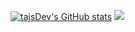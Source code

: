 [![tajsDev's GitHub stats](https://github-readme-stats.vercel.app/api?username=tajsDev&show_icons=true&theme=dark)](https://github.com/anuraghazra/github-readme-stats)
<picture>
    <source media="(prefers-color-scheme: dark)" srcset="https://streak-stats.demolab.com?user=tajsDev&theme=dark" />
    <img src="https://streak-stats.demolab.com?user=tajsDev&theme=default" />
</picture>
